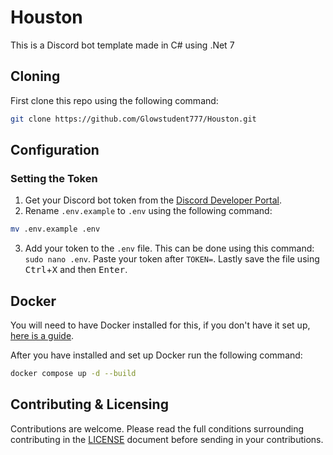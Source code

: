 # Houston
This is a Discord bot template made in C# using .Net 7

## Cloning

First clone this repo using the following command:
```sh
git clone https://github.com/Glowstudent777/Houston.git
```

## Configuration

### Setting the Token
1. Get your Discord bot token from the [Discord Developer Portal](https://discord.com/developers/applications).
2. Rename `.env.example` to `.env` using the following command:
```sh
mv .env.example .env
```
3. Add your token to the `.env` file. This can be done using this command: `sudo nano .env`. Paste your token after `TOKEN=`. Lastly save the file using <kbd>Ctrl</kbd>+<kbd>X</kbd> and then <kbd>Enter</kbd>.

## Docker

You will need to have Docker installed for this, if you don't have it set up, [here is a guide](https://docs.docker.com/engine/install/debian/#install-using-the-repository).

After you have installed and set up Docker run the following command:
```sh
docker compose up -d --build
```

## Contributing & Licensing

Contributions are welcome. Please read the full conditions surrounding contributing in the [LICENSE](LICENSE) document before sending in your contributions.
